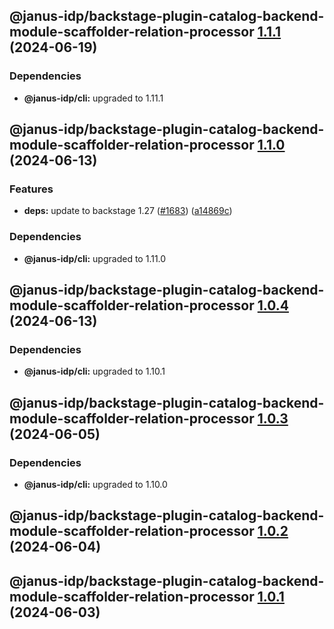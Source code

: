 ## @janus-idp/backstage-plugin-catalog-backend-module-scaffolder-relation-processor [1.1.1](https://github.com/janus-idp/backstage-plugins/compare/@janus-idp/backstage-plugin-catalog-backend-module-scaffolder-relation-processor@1.1.0...@janus-idp/backstage-plugin-catalog-backend-module-scaffolder-relation-processor@1.1.1) (2024-06-19)



### Dependencies

* **@janus-idp/cli:** upgraded to 1.11.1

## @janus-idp/backstage-plugin-catalog-backend-module-scaffolder-relation-processor [1.1.0](https://github.com/janus-idp/backstage-plugins/compare/@janus-idp/backstage-plugin-catalog-backend-module-scaffolder-relation-processor@1.0.4...@janus-idp/backstage-plugin-catalog-backend-module-scaffolder-relation-processor@1.1.0) (2024-06-13)


### Features

* **deps:** update to backstage 1.27 ([#1683](https://github.com/janus-idp/backstage-plugins/issues/1683)) ([a14869c](https://github.com/janus-idp/backstage-plugins/commit/a14869c3f4177049cb8d6552b36c3ffd17e7997d))



### Dependencies

* **@janus-idp/cli:** upgraded to 1.11.0

## @janus-idp/backstage-plugin-catalog-backend-module-scaffolder-relation-processor [1.0.4](https://github.com/janus-idp/backstage-plugins/compare/@janus-idp/backstage-plugin-catalog-backend-module-scaffolder-relation-processor@1.0.3...@janus-idp/backstage-plugin-catalog-backend-module-scaffolder-relation-processor@1.0.4) (2024-06-13)



### Dependencies

* **@janus-idp/cli:** upgraded to 1.10.1

## @janus-idp/backstage-plugin-catalog-backend-module-scaffolder-relation-processor [1.0.3](https://github.com/janus-idp/backstage-plugins/compare/@janus-idp/backstage-plugin-catalog-backend-module-scaffolder-relation-processor@1.0.2...@janus-idp/backstage-plugin-catalog-backend-module-scaffolder-relation-processor@1.0.3) (2024-06-05)



### Dependencies

* **@janus-idp/cli:** upgraded to 1.10.0

## @janus-idp/backstage-plugin-catalog-backend-module-scaffolder-relation-processor [1.0.2](https://github.com/janus-idp/backstage-plugins/compare/@janus-idp/backstage-plugin-catalog-backend-module-scaffolder-relation-processor@1.0.1...@janus-idp/backstage-plugin-catalog-backend-module-scaffolder-relation-processor@1.0.2) (2024-06-04)

## @janus-idp/backstage-plugin-catalog-backend-module-scaffolder-relation-processor [1.0.1](https://github.com/janus-idp/backstage-plugins/compare/@janus-idp/backstage-plugin-catalog-backend-module-scaffolder-relation-processor@1.0.0...@janus-idp/backstage-plugin-catalog-backend-module-scaffolder-relation-processor@1.0.1) (2024-06-03)

